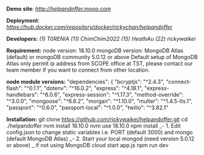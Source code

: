 **Demo site**: _http://helpandoffer.mooo.com_

**Deployment**: _https://hub.docker.com/repository/docker/rickychan/helpandoffer_

**Developers:** _(1) T0RENIA  (11) ChimChim2022 (15) HeathAu (22) rickywaikei_

**Requirement:**
node version: 18.10.0
mongoDB version: MongoDB Atlas (default) or mongoDB community 5.0.12 or above
Default setup of MongoDB Atlas only permit ip address from SCOPE office at TST, please contact our team member if you want to connect from other location.

**node module versions:**
    "dependencies": {
    "bcryptjs": "^2.4.3",
    "connect-flash": "^0.1.1",
    "dotenv": "^16.0.2",
    "express": "^4.18.1",
    "express-handlebars": "^6.0.6",
    "express-session": "^1.17.3",
    "method-override": "^3.0.0",
    "mongoose": "^6.6.2",
    "morgan": "^1.10.0",
    "multer": "^1.4.5-lts.1",
    "passport": "^0.6.0",
    "passport-local": "^1.0.0",
    "twilio": "^3.82.1"
    
**Installation:**
git clone https://github.com/rickywaikei/helpandoffer.git
cd ./helpandoffer
nvm install 18.10.0
nvm use 18.10.0
npm install
_- 1. Edit config.json to change static variables i.e. PORT (default 3000) and mongo (default MongoDB Atlas)
_- 2. Start your local mongod (need version 5.0.12 or above)
_     if not using MongoDB cloud
start app.js
npm run dev
